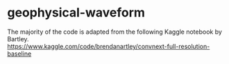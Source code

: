 # geophysical-waveform

The majority of the code is adapted from the following Kaggle notebook by Bartley.</br>
https://www.kaggle.com/code/brendanartley/convnext-full-resolution-baseline